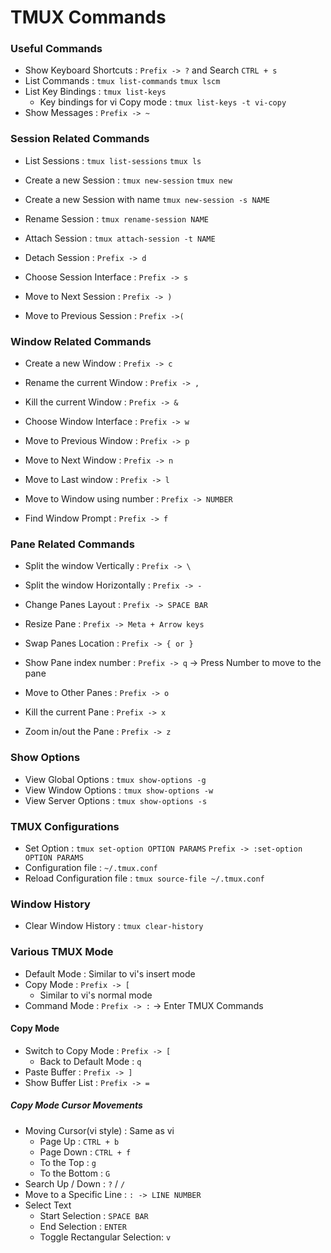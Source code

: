 # TMUX Commands


### Useful Commands
* Show Keyboard Shortcuts : `Prefix -> ?` and Search `CTRL + s`
* List Commands : `tmux list-commands` `tmux lscm`
* List Key Bindings : `tmux list-keys`
  - Key bindings for vi Copy mode : `tmux list-keys -t vi-copy`
* Show Messages : `Prefix -> ~`


### Session Related Commands
* List Sessions : `tmux list-sessions` `tmux ls`
* Create a new Session : `tmux new-session` `tmux new`
* Create a new Session with name `tmux new-session -s NAME`
* Rename Session : `tmux rename-session NAME`
* Attach Session : `tmux attach-session -t NAME`
* Detach Session : `Prefix -> d`

* Choose Session Interface : `Prefix -> s`
* Move to Next Session : `Prefix -> )`
* Move to Previous Session : `Prefix ->(`


### Window Related Commands
* Create a new Window : `Prefix -> c`
* Rename the current Window : `Prefix -> ,`
* Kill the current Window : `Prefix -> &`

* Choose Window Interface : `Prefix -> w`
* Move to Previous Window : `Prefix -> p`
* Move to Next Window : `Prefix -> n`
* Move to Last window : `Prefix -> l`
* Move to Window using number : `Prefix -> NUMBER` 

* Find Window Prompt : `Prefix -> f`


### Pane Related Commands
* Split the window Vertically : `Prefix -> \`
* Split the window Horizontally : `Prefix -> -`
* Change Panes Layout : `Prefix -> SPACE BAR`
* Resize Pane : `Prefix -> Meta + Arrow keys`
* Swap Panes Location : `Prefix -> { or }`

* Show Pane index number : `Prefix -> q` -> Press Number to move to the pane
* Move to Other Panes : `Prefix -> o`

* Kill the current Pane : `Prefix -> x`
* Zoom in/out the Pane : `Prefix -> z`


### Show Options
* View Global Options : `tmux show-options -g`
* View Window Options : `tmux show-options -w`
* View Server Options : `tmux show-options -s`


### TMUX Configurations
* Set Option : `tmux set-option OPTION PARAMS` `Prefix -> :set-option OPTION PARAMS`
* Configuration file : `~/.tmux.conf`
* Reload Configuration file : `tmux source-file ~/.tmux.conf`


### Window History
* Clear Window History : `tmux clear-history`


### Various TMUX Mode
* Default Mode : Similar to vi's insert mode
* Copy Mode : `Prefix -> [` 
  - Similar to vi's normal mode
* Command Mode : `Prefix -> :` -> Enter TMUX Commands

#### Copy Mode
* Switch to Copy Mode : `Prefix -> [`
  - Back to Default Mode : `q`
* Paste Buffer : `Prefix -> ]`
* Show Buffer List : `Prefix -> =`

##### Copy Mode Cursor Movements
* Moving Cursor(vi style) : Same as vi
  - Page Up : `CTRL + b`
  - Page Down : `CTRL + f`
  - To the Top : `g`
  - To the Bottom : `G`
* Search Up / Down : `?` / `/`
* Move to a Specific Line : `: -> LINE NUMBER`
* Select Text
  - Start Selection : `SPACE BAR`
  - End Selection : `ENTER`
  - Toggle Rectangular Selection: `v`
